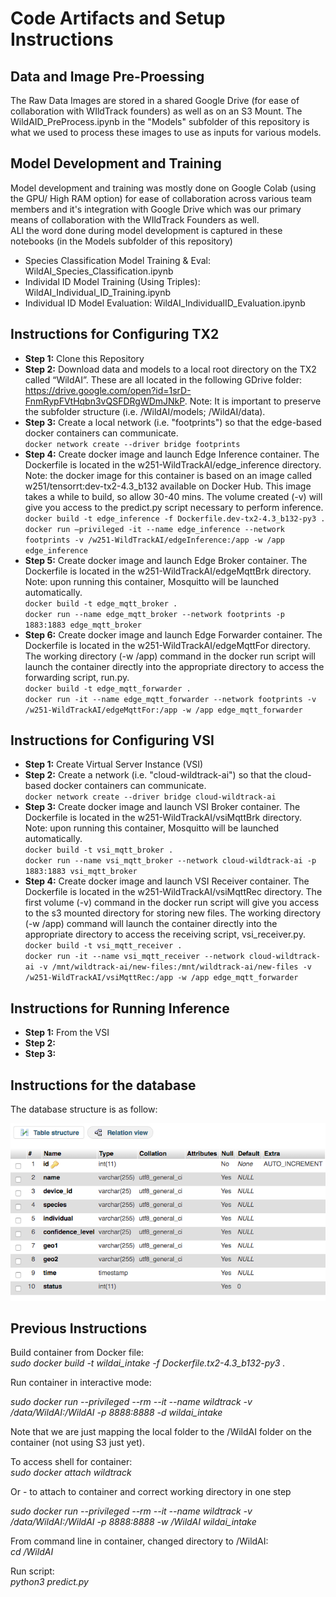 # Code Artifacts and Setup Instructions

## Data and Image Pre-Proessing  
The Raw Data Images are stored in a shared Google Drive (for ease of collaboration with WIldTrack founders) as well as on an S3 Mount.
The WildAID_PreProcess.ipynb in the "Models" subfolder of this repository is what we used to process these images to use as inputs for various models. 

## Model Development and Training  

Model development and training was mostly done on Google Colab (using the GPU/ High RAM option) for ease of collaboration across various team members and it's integration with Google Drive which was our primary means of collaboration with the WIldTrack Founders as well.   
ALl the word done during model development is captured in these notebooks (in the Models subfolder of this repository)

- Species Classification Model Training & Eval: WildAI_Species_Classification.ipynb
- Individal ID Model Training (Using Triples): WildAI_Individual_ID_Training.ipynb
- Individual ID Model Evaluation: WildAI_IndividualID_Evaluation.ipynb  

## Instructions for Configuring TX2
- **Step 1:** Clone this Repository
- **Step 2:** Download data and models to a local root directory on the TX2 called “WildAI”. These are all located in the following GDrive folder: https://drive.google.com/open?id=1srD-FnmRypFVtHqbn3vQSFDRgWDmJNkP. Note: It is important to preserve the subfolder structure (i.e. /WildAI/models; /WildAI/data).
- **Step 3:** Create a local network (i.e. "footprints") so that the edge-based docker containers can communicate.  
`docker network create --driver bridge footprints`
- **Step 4:** Create docker image and launch Edge Inference container. The Dockerfile is located in the w251-WildTrackAI/edge_inference directory. Note: the docker image for this container is based on an image called w251/tensorrt:dev-tx2-4.3_b132 available on Docker Hub. This image takes a while to build, so allow 30-40 mins. The volume created (-v) will give you access to the predict.py script necessary to perform inference.  
`docker build -t edge_inference -f Dockerfile.dev-tx2-4.3_b132-py3 .`  
`docker run –privileged -it --name edge_inference --network footprints -v /w251-WildTrackAI/edgeInference:/app -w /app edge_inference`
- **Step 5:** Create docker image and launch Edge Broker container. The Dockerfile is located in the w251-WildTrackAI/edgeMqttBrk directory. Note: upon running this container, Mosquitto will be launched automatically.  
`docker build -t edge_mqtt_broker .`  
`docker run --name edge_mqtt_broker --network footprints -p 1883:1883 edge_mqtt_broker`
- **Step 6:** Create docker image and launch Edge Forwarder container.  The Dockerfile is located in the w251-WildTrackAI/edgeMqttFor directory. The working directory (-w /app) command in the docker run script will launch the container directly into the appropriate directory to access the forwarding script, run.py.  
`docker build -t edge_mqtt_forwarder .`  
`docker run -it --name edge_mqtt_forwarder --network footprints -v /w251-WildTrackAI/edgeMqttFor:/app -w /app edge_mqtt_forwarder`

## Instructions for Configuring VSI
- **Step 1:** Create Virtual Server Instance (VSI)
- **Step 2:** Create a network (i.e. "cloud-wildtrack-ai") so that the cloud-based docker containers can communicate.  
`docker network create --driver bridge cloud-wildtrack-ai`
- **Step 3:** Create docker image and launch VSI Broker container. The Dockerfile is located in the w251-WildTrackAI/vsiMqttBrk directory. Note: upon running this container, Mosquitto will be launched automatically.  
`docker build -t vsi_mqtt_broker .`  
`docker run --name vsi_mqtt_broker --network cloud-wildtrack-ai -p 1883:1883 vsi_mqtt_broker`
- **Step 4:** Create docker image and launch VSI Receiver container.  The Dockerfile is located in the w251-WildTrackAI/vsiMqttRec directory. The first volume (-v) command in the docker run script will give you access to the s3 mounted directory for storing new files. The working directory (-w /app) command will launch the container directly into the appropriate directory to access the receiving script, vsi_receiver.py.  
`docker build -t vsi_mqtt_receiver .`  
`docker run -it --name vsi_mqtt_receiver --network cloud-wildtrack-ai -v /mnt/wildtrack-ai/new-files:/mnt/wildtrack-ai/new-files -v /w251-WildTrackAI/vsiMqttRec:/app -w /app edge_mqtt_forwarder`

## Instructions for Running Inference
- **Step 1:** From the VSI
- **Step 2:** 
- **Step 3:** 

## Instructions for the database

The database structure is as follow:

![](Images/database.png)

Previous Instructions
----
Build container from Docker file:  
*sudo docker build -t wildai_intake -f Dockerfile.tx2-4.3_b132-py3 .*

Run container in interactive mode:   

*sudo docker run --privileged --rm --it --name wildtrack -v /data/WildAI:/WildAI -p 8888:8888 -d wildai_intake*  

Note that we are just mapping the local folder to the /WildAI folder on the container (not using S3 just yet).   

To access shell for container:   
*sudo docker attach wildtrack*   


Or - to attach to container and correct working directory in one step

*sudo docker run --privileged --rm --it --name wildtrack -v /data/WildAI:/WildAI -p 8888:8888 -w /WildAI wildai_intake*


From command line in container, changed directory to /WildAI:  
*cd /WildAI*  
  
Run script:    
*python3 predict.py*
